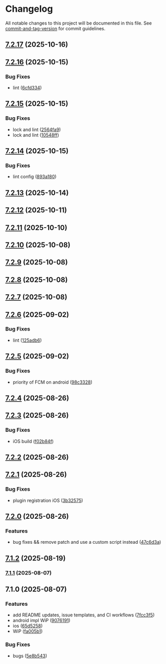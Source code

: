 # Changelog

All notable changes to this project will be documented in this file. See [commit-and-tag-version](https://github.com/absolute-version/commit-and-tag-version) for commit guidelines.

## [7.2.17](https://github.com/Cap-go/capacitor-twilio-voice/compare/7.2.16...7.2.17) (2025-10-16)

## [7.2.16](https://github.com/Cap-go/capacitor-twilio-voice/compare/7.2.15...7.2.16) (2025-10-15)


### Bug Fixes

* lint ([6cfd334](https://github.com/Cap-go/capacitor-twilio-voice/commit/6cfd334a84b0369a5ae815cc7618e585b2c09950))

## [7.2.15](https://github.com/Cap-go/capacitor-twilio-voice/compare/7.2.14...7.2.15) (2025-10-15)


### Bug Fixes

* lock and lint ([2564fa9](https://github.com/Cap-go/capacitor-twilio-voice/commit/2564fa9985082da50dd60e67f45c8ae27d187b19))
* lock and lint ([10548ff](https://github.com/Cap-go/capacitor-twilio-voice/commit/10548ff5f32cc2f5912f00b8c2ea02c70ae9b457))

## [7.2.14](https://github.com/Cap-go/capacitor-twilio-voice/compare/7.2.13...7.2.14) (2025-10-15)


### Bug Fixes

* lint config ([893a180](https://github.com/Cap-go/capacitor-twilio-voice/commit/893a1800a15645f1417af3ab48cbb6a224d86aa8))

## [7.2.13](https://github.com/Cap-go/capacitor-twilio-voice/compare/7.2.12...7.2.13) (2025-10-14)

## [7.2.12](https://github.com/Cap-go/capacitor-twilio-voice/compare/7.2.11...7.2.12) (2025-10-11)

## [7.2.11](https://github.com/Cap-go/capacitor-twilio-voice/compare/7.2.10...7.2.11) (2025-10-10)

## [7.2.10](https://github.com/Cap-go/capacitor-twilio-voice/compare/7.2.9...7.2.10) (2025-10-08)

## [7.2.9](https://github.com/Cap-go/capacitor-twilio-voice/compare/7.2.8...7.2.9) (2025-10-08)

## [7.2.8](https://github.com/Cap-go/capacitor-twilio-voice/compare/7.2.7...7.2.8) (2025-10-08)

## [7.2.7](https://github.com/Cap-go/capacitor-twilio-voice/compare/7.2.6...7.2.7) (2025-10-08)

## [7.2.6](https://github.com/Cap-go/capacitor-twilio-voice/compare/7.2.5...7.2.6) (2025-09-02)


### Bug Fixes

* lint ([125adb6](https://github.com/Cap-go/capacitor-twilio-voice/commit/125adb631f3c05d35b7d6c0002504357e5c99a5b))

## [7.2.5](https://github.com/Cap-go/capacitor-twilio-voice/compare/7.2.4...7.2.5) (2025-09-02)


### Bug Fixes

* priority of FCM on android ([98c3328](https://github.com/Cap-go/capacitor-twilio-voice/commit/98c33284d84cb32f58197efa0ac1d24462e38efe))

## [7.2.4](https://github.com/Cap-go/capacitor-twilio-voice/compare/7.2.3...7.2.4) (2025-08-26)

## [7.2.3](https://github.com/Cap-go/capacitor-twilio-voice/compare/7.2.2...7.2.3) (2025-08-26)


### Bug Fixes

* iOS build ([f02b84f](https://github.com/Cap-go/capacitor-twilio-voice/commit/f02b84f53c4114c512d08f224d24330573f6707b))

## [7.2.2](https://github.com/Cap-go/capacitor-twilio-voice/compare/7.2.1...7.2.2) (2025-08-26)

## [7.2.1](https://github.com/Cap-go/capacitor-twilio-voice/compare/7.2.0...7.2.1) (2025-08-26)


### Bug Fixes

* plugin registration iOS ([3b32575](https://github.com/Cap-go/capacitor-twilio-voice/commit/3b3257583ebcfec974cf898f644aba225d7af578))

## [7.2.0](https://github.com/Cap-go/capacitor-twilio-voice/compare/7.1.2...7.2.0) (2025-08-26)


### Features

* bug fixes && remove patch and use a custom script instead ([47c6d3a](https://github.com/Cap-go/capacitor-twilio-voice/commit/47c6d3a32816376965826b1da3880c4e5466a620))

## [7.1.2](https://github.com/Cap-go/capacitor-twilio-voice/compare/7.1.1...7.1.2) (2025-08-19)

### [7.1.1](https://github.com/Cap-go/capacitor-twilio-voice/compare/7.1.0...7.1.1) (2025-08-07)

## 7.1.0 (2025-08-07)


### Features

* add README updates, issue templates, and CI workflows ([7fcc3f5](https://github.com/Cap-go/capacitor-twilio-voice/commit/7fcc3f55c8768d3c14f519fd22d2f751c3f4d52f))
* android impl WiP ([9076191](https://github.com/Cap-go/capacitor-twilio-voice/commit/907619131391aeb1b026f1a1be534339dd761155))
* ios ([65d5258](https://github.com/Cap-go/capacitor-twilio-voice/commit/65d5258d28c9d20f94196cfd71ad8f1f1973b2ee))
* WiP ([fa005b1](https://github.com/Cap-go/capacitor-twilio-voice/commit/fa005b18e66845586bd9ef9a95c0736db61b9e01))


### Bug Fixes

* bugs ([5e8b543](https://github.com/Cap-go/capacitor-twilio-voice/commit/5e8b5433b5d968f6d5a1b456e1ede131bae195b7))
